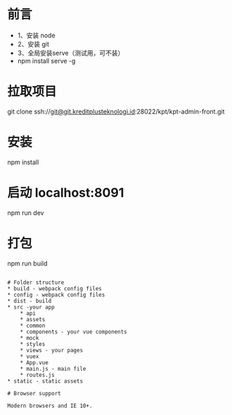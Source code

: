 # 前言
* 1、安装 node
* 2、安装 git
* 3、全局安装serve（测试用，可不装）
* npm install serve -g

# 拉取项目
git clone ssh://git@git.kreditplusteknologi.id:28022/kpt/kpt-admin-front.git

# 安装
npm install

# 启动 localhost:8091
npm run dev

# 打包
npm run build

```

# Folder structure
* build - webpack config files
* config - webpack config files
* dist - build
* src -your app
    * api
    * assets
    * common
    * components - your vue components
    * mock
    * styles
    * views - your pages
    * vuex
    * App.vue
    * main.js - main file
    * routes.js
* static - static assets

# Browser support

Modern browsers and IE 10+.

